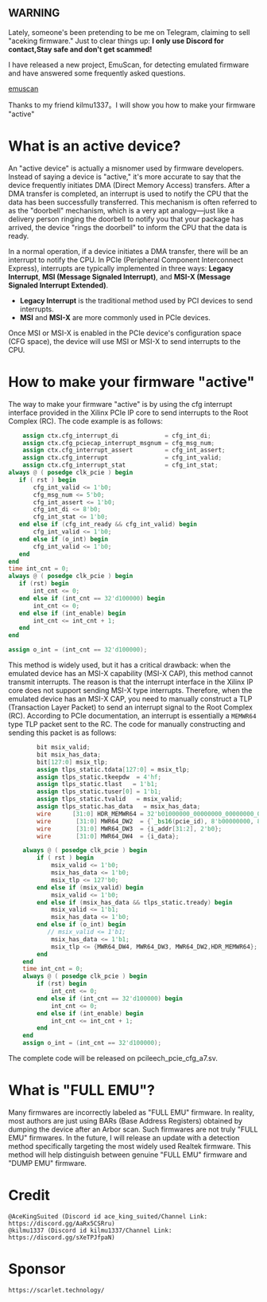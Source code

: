 ## WARNING
Lately, someone's been pretending to be me on Telegram, claiming to sell "aceking firmware." Just to clear things up: **I only use Discord for contact,Stay safe and don't get scammed!**


I have released a new project, EmuScan, for detecting emulated firmware and have answered some frequently asked questions.

[emuscan](https://github.com/Manut0/emuscan)

Thanks to my friend kilmu1337。I will show you how to make your firmware "active"

# What is an active device?
An "active device" is actually a misnomer used by firmware developers. Instead of saying a device is "active," it's more accurate to say that the device frequently initiates DMA (Direct Memory Access) transfers. After a DMA transfer is completed, an interrupt is used to notify the CPU that the data has been successfully transferred. This mechanism is often referred to as the "doorbell" mechanism, which is a very apt analogy—just like a delivery person ringing the doorbell to notify you that your package has arrived, the device "rings the doorbell" to inform the CPU that the data is ready.

In a normal operation, if a device initiates a DMA transfer, there will be an interrupt to notify the CPU. In PCIe (Peripheral Component Interconnect Express), interrupts are typically implemented in three ways: **Legacy Interrupt**, **MSI (Message Signaled Interrupt)**, and **MSI-X (Message Signaled Interrupt Extended)**.

- **Legacy Interrupt** is the traditional method used by PCI devices to send interrupts.
- **MSI** and **MSI-X** are more commonly used in PCIe devices.

Once MSI or MSI-X is enabled in the PCIe device's configuration space (CFG space), the device will use MSI or MSI-X to send interrupts to the CPU.
# How to make your firmware "active"
The way to make your firmware "active" is by using the cfg interrupt interface provided in the Xilinx PCIe IP core to send interrupts to the Root Complex (RC). 
The code example is as follows:
```verilog
    assign ctx.cfg_interrupt_di             = cfg_int_di;
    assign ctx.cfg_pciecap_interrupt_msgnum = cfg_msg_num;
    assign ctx.cfg_interrupt_assert         = cfg_int_assert;
    assign ctx.cfg_interrupt                = cfg_int_valid;
    assign ctx.cfg_interrupt_stat           = cfg_int_stat;
always @ ( posedge clk_pcie ) begin
   if ( rst ) begin
       cfg_int_valid <= 1'b0;
       cfg_msg_num <= 5'b0;
       cfg_int_assert <= 1'b0;
       cfg_int_di <= 8'b0;
       cfg_int_stat <= 1'b0;
   end else if (cfg_int_ready && cfg_int_valid) begin
       cfg_int_valid <= 1'b0;
   end else if (o_int) begin
       cfg_int_valid <= 1'b0;
   end
end
time int_cnt = 0;
always @ ( posedge clk_pcie ) begin
   if (rst) begin
       int_cnt <= 0;
   end else if (int_cnt == 32'd100000) begin
       int_cnt <= 0;
   end else if (int_enable) begin
       int_cnt <= int_cnt + 1;
   end
end

assign o_int = (int_cnt == 32'd100000);
```
This method is widely used, but it has a critical drawback: when the emulated device has an MSI-X capability (MSI-X CAP), this method cannot transmit interrupts. The reason is that the interrupt interface in the Xilinx IP core does not support sending MSI-X type interrupts. Therefore, when the emulated device has an MSI-X CAP, you need to manually construct a TLP (Transaction Layer Packet) to send an interrupt signal to the Root Complex (RC).
According to PCIe documentation, an interrupt is essentially a `MEMWR64` type TLP packet sent to the RC.
The code for manually constructing and sending this packet is as follows:
```verilog
        bit msix_valid;
        bit msix_has_data;
        bit[127:0] msix_tlp;
        assign tlps_static.tdata[127:0] = msix_tlp; 
        assign tlps_static.tkeepdw  = 4'hf;
        assign tlps_static.tlast   = 1'b1;
        assign tlps_static.tuser[0] = 1'b1;
        assign tlps_static.tvalid   = msix_valid;
        assign tlps_static.has_data   = msix_has_data;
        wire      [31:0] HDR_MEMWR64 = 32'b01000000_00000000_00000000_00000001;
        wire       [31:0] MWR64_DW2  = {`_bs16(pcie_id), 8'b00000000, 8'b00001111};
        wire       [31:0] MWR64_DW3  = {i_addr[31:2], 2'b0};
        wire       [31:0] MWR64_DW4  = {i_data};

    always @ ( posedge clk_pcie ) begin
        if ( rst ) begin
            msix_valid <= 1'b0;
            msix_has_data <= 1'b0;
            msix_tlp <= 127'b0;
        end else if (msix_valid) begin
            msix_valid <= 1'b0;
        end else if (msix_has_data && tlps_static.tready) begin
            msix_valid <= 1'b1;
            msix_has_data <= 1'b0;
        end else if (o_int) begin
           // msix_valid <= 1'b1;
            msix_has_data <= 1'b1;
            msix_tlp <= {MWR64_DW4, MWR64_DW3, MWR64_DW2,HDR_MEMWR64};
        end
    end
    time int_cnt = 0;
    always @ ( posedge clk_pcie ) begin
        if (rst) begin
            int_cnt <= 0;
        end else if (int_cnt == 32'd100000) begin
            int_cnt <= 0;
        end else if (int_enable) begin
            int_cnt <= int_cnt + 1;
        end
    end
    assign o_int = (int_cnt == 32'd100000);
```

The complete code will be released on pcileech_pcie_cfg_a7.sv.


# What is "FULL EMU"?
Many firmwares are incorrectly labeled as "FULL EMU" firmware. In reality, most authors are just using BARs (Base Address Registers) obtained by dumping the device after an Arbor scan. Such firmwares are not truly "FULL EMU" firmwares. In the future, I will release an update with a detection method specifically targeting the most widely used Realtek firmware. This method will help distinguish between genuine "FULL EMU" firmware and "DUMP EMU" firmware.

# Credit
    @AceKingSuited (Discord id ace_king_suited/Channel Link: https://discord.gg/AaRx5CSRru)
    @kilmu1337 (Discord id kilmu1337/Channel Link: https://discord.gg/sXeTPJfpaN)
# Sponsor
    https://scarlet.technology/
